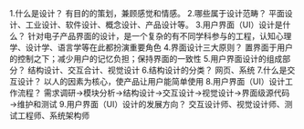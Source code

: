 1.什么是设计？
  有目的的策划，兼顾感觉和情感。
2.哪些属于设计范畴？
  平面设计、工业设计、软件设计、概念设计、产品设计等。
3.用户界面（UI）设计是什么？
  针对电子产品界面的设计，是一个复杂的有不同学科参与的工程，认知心理学、设计学、语言学等在此都扮演重要角色
4.界面设计三大原则？
  置界面于用户的控制之下；减少用户的记忆负担；保持界面的一致性
5.用户界面设计的组成部分？
  结构设计、交互合计、视觉设计
6.结构设计的分类？
  网页、系统
7.什么是交互设计？
  以人的因素为核心，使产品让用户能简单使用
8.用户界面（UI）设计工作流程？
  需求调研→模块分析→结构设计→交互设计→视觉设计→界面级源代码→维护和测试
9.用户界面（UI）设计的发展方向？
  交互设计师、视觉设计师、测试工程师、系统架构师
